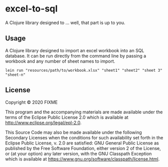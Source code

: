 # excel-to-sql

A Clojure library designed to ... well, that part is up to you.

## Usage

A Clojure library designed to import an excel workbook into an SQL database. It can be run directly from the command line by passing a workbook and any number of sheet names to import.

`lein run "resources/path/to/workbook.xlsx" "sheet1" "sheet2" "sheet 3" "sheet-n"`

## License

Copyright © 2020 FIXME

This program and the accompanying materials are made available under the
terms of the Eclipse Public License 2.0 which is available at
http://www.eclipse.org/legal/epl-2.0.

This Source Code may also be made available under the following Secondary
Licenses when the conditions for such availability set forth in the Eclipse
Public License, v. 2.0 are satisfied: GNU General Public License as published by
the Free Software Foundation, either version 2 of the License, or (at your
option) any later version, with the GNU Classpath Exception which is available
at https://www.gnu.org/software/classpath/license.html.
